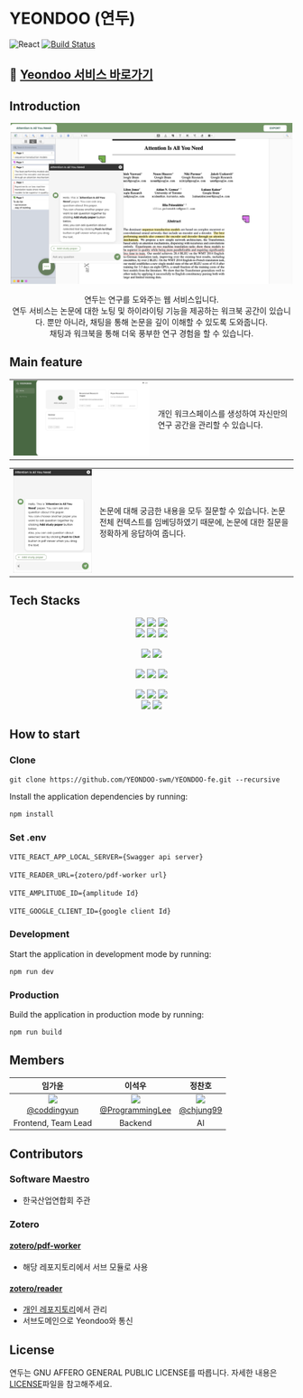 # YEONDOO (연두)
![React](https://img.shields.io/badge/React-18.2.0-61DAFB.svg)
[![Build Status](https://github.com/YEONDOO-swm/YEONDOO-fe/actions/workflows/main.yml/badge.svg)](https://github.com/YEONDOO-swm/YEONDOO-fe/actions)

## 🔗 [Yeondoo 서비스 바로가기](https://yeondoo.net)


## Introduction
<p align="center">
  <img width="500" alt="image" src="./src/asset/mainLanding.png" title="Yeondoo 워크북 공간 및 채팅 서비스">
  <div align="center">
    연두는 연구를 도와주는 웹 서비스입니다. <br/>
    연두 서비스는 논문에 대한 노팅 및 하이라이팅 기능을 제공하는 워크북 공간이 있습니다. 뿐만 아니라, 채팅을 통해 논문을 깊이 이해할 수 있도록 도와줍니다. <br/>
    채팅과 워크북을 통해 더욱 풍부한 연구 경험을 할 수 있습니다.
  </div>
</p>

## Main feature

<table>
  <tr>
    <td valign="top">
      <img width="450" alt="image" src="./src/asset/workspaces.gif">
    </td>
    <td valign="center">
      <div>
        개인 워크스페이스를 생성하여 자신만의 연구 공간을 관리할 수 있습니다.
      </div>
    </td>
  </tr>
</table>

<table>
  <tr>
    <td valign="top">
      <img width="350" alt="image" src="./src/asset/chatLading.gif">
    </td>
    <td valign="center">
      <div>
        논문에 대해 궁금한 내용을 모두 질문할 수 있습니다. 논문 전체 컨텍스트를 임베딩하였기 때문에, 논문에 대한 질문을 정확하게 응답하여 줍니다.
      </div>
    </td>
  </tr>
</table>

## Tech Stacks
<p align="center">
  <img src="https://img.shields.io/badge/react-61DAFB?style=for-the-badge&logo=react&logoColor=black">
  <img src="https://img.shields.io/badge/TypeScript-3178C6?style=for-the-badge&logo=TypeScript&logoColor=white">
  <img src="https://img.shields.io/badge/javascript-F7DF1E?style=for-the-badge&logo=javascript&logoColor=black">
  <br/>
  <img src="https://img.shields.io/badge/MUI-007FFF?style=for-the-badge&logo=MUI&logoColor=white">
  <img src="https://img.shields.io/badge/Redux-764ABC?style=for-the-badge&logo=Redux&logoColor=white">
  <img src="https://img.shields.io/badge/React Query-FF4154?style=for-the-badge&logo=React Query&logoColor=white">
  <br/><br/>
  <img src="https://img.shields.io/badge/Sentry-362D59?style=for-the-badge&logo=Sentry&logoColor=white">
  <img src="https://img.shields.io/badge/Amplitude-1904DA?style=for-the-badge&logo=&logoColor=white">
  <br/><br/>
  <img src="https://img.shields.io/badge/AWS-232F3E?style=for-the-badge&logo=Amazon AWS&logoColor=white">
  <img src="https://img.shields.io/badge/AWS S3-569A31?style=for-the-badge&logo=Amazon S3&logoColor=white">
  <img src="https://img.shields.io/badge/AWS Route 53-8C4FFF?style=for-the-badge&logo=Amazon Route 53&logoColor=white">
  <br/><br/>
  <img src="https://img.shields.io/badge/Git-F05032?style=for-the-badge&logo=Git&logoColor=white">
  <img src="https://img.shields.io/badge/GitHub-181717?style=for-the-badge&logo=GitHub&logoColor=white">
  <img src="https://img.shields.io/badge/GitHub Actions-2088FF?style=for-the-badge&logo=GitHub Actions&logoColor=white">
  <br/>
  <img src="https://img.shields.io/badge/Slack-4A154B?style=for-the-badge&logo=Slack&logoColor=white">
  <img src="https://img.shields.io/badge/Notion-000000?style=for-the-badge&logo=Notion&logoColor=white">





</p>

## How to start
### Clone
```
git clone https://github.com/YEONDOO-swm/YEONDOO-fe.git --recursive
```

Install the application dependencies by running:

```sh
npm install
```

### Set .env
```
VITE_REACT_APP_LOCAL_SERVER={Swagger api server}

VITE_READER_URL={zotero/pdf-worker url}

VITE_AMPLITUDE_ID={amplitude Id}

VITE_GOOGLE_CLIENT_ID={google client Id}
```


### Development

Start the application in development mode by running:

```sh
npm run dev
```

### Production

Build the application in production mode by running:

```sh
npm run build
```

## Members
|      임가윤       |          이석우         |       정찬호         |                                                                                                               
| :------------------------------------------------------------------------------: | :---------------------------------------------------------------------------------------------------------------------------------------------------: | :---------------------------------------------------------------------------------------------------------------------------------------------------------------------------------------------------: | 
|   <img width="160px" src="https://avatars.githubusercontent.com/u/81891345?v=4" /> <br/> [@coddingyun](https://github.com/coddingyun)   |                       <img width="160px" src="https://avatars.githubusercontent.com/u/83485983?v=4" />  <br/> [@ProgrammingLee](https://github.com/IHateChem)  |                   <img width="160px" src="https://avatars.githubusercontent.com/u/62923434?s=64&v=4"/> <br/> [@chjung99](https://github.com/chjung99)   |
|   Frontend, Team Lead   |   Backend  | AI |

## Contributors
### Software Maestro
- 한국산업연합회 주관
### Zotero
#### [zotero/pdf-worker](https://github.com/zotero/pdf-worker) 
- 해당 레포지토리에서 서브 모듈로 사용
#### [zotero/reader](https://github.com/zotero/reader) 
- [개인 레포지토리](https://github.com/coddingyun/yeondoo-pdf)에서 관리
- 서브도메인으로 Yeondoo와 통신

## License
연두는 GNU AFFERO GENERAL PUBLIC LICENSE를 따릅니다. 자세한 내용은 [LICENSE](https://github.com/YEONDOO-swm/YEONDOO-fe/blob/main/LICENSE)파일을 참고해주세요.


